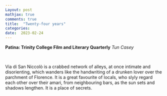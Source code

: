 ```yaml
---
Layout: post
mathjax: true
comments: true
title:  "Twenty-four years"
categories:
date:  2023-02-24
---
```


<b>Patina: Trinity College Film and Literary Quarterly</b>
<i>Tun Casey</i>

<br>

Via di San Niccolò is a crabbed network of alleys, at once
intimate and disorienting, which wanders like the handwriting of a
drunken lover over the parchment of Florence. It is a great favourite
of locals, who slyly regard each other over their amari, from
neighbouring bars, as the sun sets and shadows lengthen. It is a place
of secrets.

<!--https://www.theflorentine.net/2017/09/08/andrei-tarkovsky-famous-expats/-->
